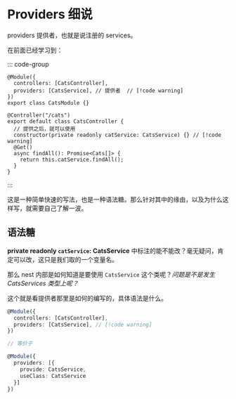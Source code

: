 # Providers 细说

providers 提供者，也就是说注册的 services。

在前面已经学习到：

::: code-group

```ts{3} [cats.module.ts]
@Module({
  controllers: [CatsController],
  providers: [CatsService], // 提供者  // [!code warning]
})
export class CatsModule {}
```

```ts{3,4} [cats.controller.ts]
@Controller("/cats")
export default class CatsController {
  // 提供之后，就可以使用
  constructor(private readonly catService: CatsService) {} // [!code warning]
  @Get()
  async findAll(): Promise<Cats[]> {
    return this.catService.findAll();
  }
}
```

:::

这是一种简单快速的写法，也是一种语法糖。那么针对其中的缘由，以及为什么这样写，就需要自己了解一波。

## 语法糖

**private readonly `catService`: CatsService** 中标注的能不能改？毫无疑问，肯定可以改，这只是我们取的一个变量名。

那么 nest 内部是如何知道是要使用 `CatsService` 这个类呢？_问题是不是发生 CatsServices 类型上呢？_

这个就是看提供者那里是如何的编写的，具体语法是什么。

```ts
@Module({
  controllers: [CatsController],
  providers: [CatsService], // [!code warning]
})

// 等价于

@Module({
  providers: [{
    provide: CatsService,
    useClass: CatsService
  }]
})
```

